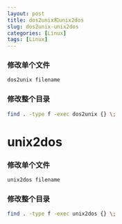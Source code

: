 ```yaml
---
layout: post
title: dos2unix和unix2dos
slug: dos2unix-unix2dos
categories: [Linux]
tags: [Linux]
---
```


### 修改单个文件

```bash
dos2unix filename
```

### 修改整个目录

```bash
find . -type f -exec dos2unix {} \;
```

# unix2dos

### 修改单个文件

```bash
unix2dos filename
```

### 修改整个目录

```bash
find . -type f -exec unix2dos {} \;
```
